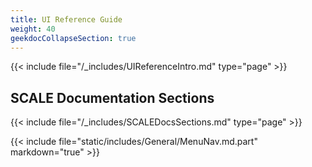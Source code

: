 ```yaml
---
title: UI Reference Guide
weight: 40
geekdocCollapseSection: true
---
```


{{< include file="/_includes/UIReferenceIntro.md" type="page" >}}

## SCALE Documentation Sections

{{< include file="/_includes/SCALEDocsSections.md" type="page" >}}

{{< include file="static/includes/General/MenuNav.md.part" markdown="true" >}}
